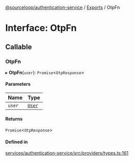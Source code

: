 [@sourceloop/authentication-service](../README.md) / [Exports](../modules.md) / OtpFn

# Interface: OtpFn

## Callable

### OtpFn

▸ **OtpFn**(`user`): `Promise`<`OtpResponse`\>

#### Parameters

| Name | Type |
| :------ | :------ |
| `user` | [`User`](../classes/User.md) |

#### Returns

`Promise`<`OtpResponse`\>

#### Defined in

[services/authentication-service/src/providers/types.ts:161](https://github.com/sourcefuse/loopback4-microservice-catalog/blob/6c16af104/services/authentication-service/src/providers/types.ts#L161)
